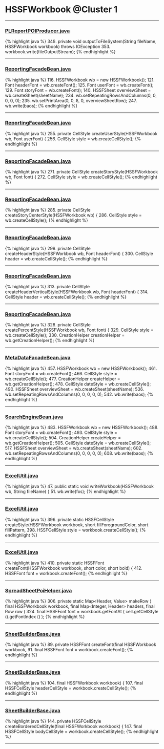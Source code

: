 # HSSFWorkbook @Cluster 1

***

### [PLReportPOIProducer.java](https://searchcode.com/codesearch/view/43507470/)
{% highlight java %}
349. private void outputToFileSystem(String fileName, HSSFWorkbook workbook) throws IOException
353.   workbook.write(fileOutputStream);
{% endhighlight %}

***

### [ReportingFacadeBean.java](https://searchcode.com/codesearch/view/39694396/)
{% highlight java %}
116. HSSFWorkbook wb = new HSSFWorkbook();
121. Font headerFont = wb.createFont();
125. Font userFont = wb.createFont();
129. Font storyFont = wb.createFont();
140. HSSFSheet overviewSheet = wb.createSheet(sheetName);
234. wb.setRepeatingRowsAndColumns(0, 0, 0, 0, 0);
235. wb.setPrintArea(0, 0, 8, 0, overviewSheetRow);
247.     wb.write(baos);
{% endhighlight %}

***

### [ReportingFacadeBean.java](https://searchcode.com/codesearch/view/39694396/)
{% highlight java %}
255. private CellStyle createUserStyle(HSSFWorkbook wb, Font userFont) {
256.     CellStyle style = wb.createCellStyle();
{% endhighlight %}

***

### [ReportingFacadeBean.java](https://searchcode.com/codesearch/view/39694396/)
{% highlight java %}
271. private CellStyle createStoryStyle(HSSFWorkbook wb, Font font) {
272.     CellStyle style = wb.createCellStyle();
{% endhighlight %}

***

### [ReportingFacadeBean.java](https://searchcode.com/codesearch/view/39694396/)
{% highlight java %}
285. private CellStyle createStoryCenterStyle(HSSFWorkbook wb) {
286.     CellStyle style = wb.createCellStyle();
{% endhighlight %}

***

### [ReportingFacadeBean.java](https://searchcode.com/codesearch/view/39694396/)
{% highlight java %}
299. private CellStyle createHeaderStyle(HSSFWorkbook wb, Font headerFont) {
300.     CellStyle header = wb.createCellStyle();
{% endhighlight %}

***

### [ReportingFacadeBean.java](https://searchcode.com/codesearch/view/39694396/)
{% highlight java %}
313. private CellStyle createHeaderVerticalStyle(HSSFWorkbook wb, Font headerFont) {
314.     CellStyle header = wb.createCellStyle();
{% endhighlight %}

***

### [ReportingFacadeBean.java](https://searchcode.com/codesearch/view/39694396/)
{% highlight java %}
328. private CellStyle createPercentStyle(HSSFWorkbook wb, Font font) {
329.     CellStyle style = wb.createCellStyle();
330.     CreationHelper creationHelper = wb.getCreationHelper();
{% endhighlight %}

***

### [MetaDataFacadeBean.java](https://searchcode.com/codesearch/view/39694405/)
{% highlight java %}
457. HSSFWorkbook wb = new HSSFWorkbook();
461. Font storyFont = wb.createFont();
466. CellStyle style = wb.createCellStyle();
477. CreationHelper createHelper = wb.getCreationHelper();
478. CellStyle dateStyle = wb.createCellStyle();
490. HSSFSheet overviewSheet = wb.createSheet(sheetName);
536. wb.setRepeatingRowsAndColumns(0, 0, 0, 0, 0);
542.     wb.write(baos);
{% endhighlight %}

***

### [SearchEngineBean.java](https://searchcode.com/codesearch/view/39694394/)
{% highlight java %}
483. HSSFWorkbook wb = new HSSFWorkbook();
488. Font storyFont = wb.createFont();
493. CellStyle style = wb.createCellStyle();
504. CreationHelper createHelper = wb.getCreationHelper();
505. CellStyle dateStyle = wb.createCellStyle();
517. HSSFSheet overviewSheet = wb.createSheet(sheetName);
602. wb.setRepeatingRowsAndColumns(0, 0, 0, 0, 0);
608.     wb.write(baos);
{% endhighlight %}

***

### [ExcelUtil.java](https://searchcode.com/codesearch/view/73315299/)
{% highlight java %}
47. public static void writeWorkbook(HSSFWorkbook wb, String fileName) {
51.     wb.write(fos);
{% endhighlight %}

***

### [ExcelUtil.java](https://searchcode.com/codesearch/view/73315299/)
{% highlight java %}
396. private static HSSFCellStyle createStyle(HSSFWorkbook workbook, short fillForegroundColor, short fillPattern,
398.   HSSFCellStyle style = workbook.createCellStyle();
{% endhighlight %}

***

### [ExcelUtil.java](https://searchcode.com/codesearch/view/73315299/)
{% highlight java %}
410. private static HSSFFont createFont(HSSFWorkbook workbook, short color, short bold) {
412.   HSSFFont font = workbook.createFont();
{% endhighlight %}

***

### [SpreadSheetPoiHelper.java](https://searchcode.com/codesearch/view/73882044/)
{% highlight java %}
306. private static Map<Header, Value> makeRow ( final HSSFWorkbook workbook, final Map<Integer, Header> headers, final Row row )
324.                 final HSSFFont font = workbook.getFontAt ( cell.getCellStyle ().getFontIndex () );
{% endhighlight %}

***

### [SheetBuilderBase.java](https://searchcode.com/codesearch/view/112311786/)
{% highlight java %}
89. private HSSFFont createFont(final HSSFWorkbook workbook,
91.   final HSSFFont font = workbook.createFont();
{% endhighlight %}

***

### [SheetBuilderBase.java](https://searchcode.com/codesearch/view/112311786/)
{% highlight java %}
104.   final HSSFWorkbook workbook) {
107. final HSSFCellStyle headerCellStyle = workbook.createCellStyle();
{% endhighlight %}

***

### [SheetBuilderBase.java](https://searchcode.com/codesearch/view/112311786/)
{% highlight java %}
144. private HSSFCellStyle createBorderedCellStyle(final HSSFWorkbook workbook) {
147.   final HSSFCellStyle bodyCellStyle = workbook.createCellStyle();
{% endhighlight %}

***

